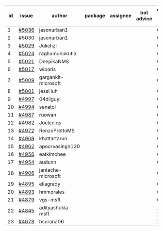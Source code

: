 | id | issue | author | package | assignee | bot advice | created date of issue | target release date | date from target |
| ------ | ------ | ------ | ------ | ------ | ------ | ------ | ------ | :-----: |
| 1 | [#5036](https://github.com/Azure/sdk-release-request/issues/5036) | jasonurban1 |  |  |  | 03-11 |  | 0 |
| 2 | [#5030](https://github.com/Azure/sdk-release-request/issues/5030) | jasonurban1 |  |  |  | 03-06 |  | 0 |
| 3 | [#5029](https://github.com/Azure/sdk-release-request/issues/5029) | Juliehzl |  |  |  | 03-05 |  | 0 |
| 4 | [#5024](https://github.com/Azure/sdk-release-request/issues/5024) | raghumunukutla |  |  |  | 03-04 |  | 0 |
| 5 | [#5021](https://github.com/Azure/sdk-release-request/issues/5021) | DeepikaNMS |  |  |  | 02-29 |  | 0 |
| 6 | [#5017](https://github.com/Azure/sdk-release-request/issues/5017) | wiboris |  |  |  | 02-29 |  | 0 |
| 7 | [#5009](https://github.com/Azure/sdk-release-request/issues/5009) | gargankit-microsoft |  |  |  | 02-28 |  | 0 |
| 8 | [#5001](https://github.com/Azure/sdk-release-request/issues/5001) | jessHuh |  |  |  | 02-27 |  | 0 |
| 9 | [#4997](https://github.com/Azure/sdk-release-request/issues/4997) | 04diiguyi |  |  |  | 02-27 |  | 0 |
| 10 | [#4994](https://github.com/Azure/sdk-release-request/issues/4994) | senatol |  |  |  | 02-27 |  | 0 |
| 11 | [#4987](https://github.com/Azure/sdk-release-request/issues/4987) | ruowan |  |  |  | 02-27 |  | 0 |
| 12 | [#4982](https://github.com/Azure/sdk-release-request/issues/4982) | Joeleniqs |  |  |  | 02-24 |  | 0 |
| 13 | [#4972](https://github.com/Azure/sdk-release-request/issues/4972) | RenzoPrettoMS |  |  |  | 02-21 |  | 0 |
| 14 | [#4969](https://github.com/Azure/sdk-release-request/issues/4969) | khattartarun |  |  |  | 02-20 |  | 0 |
| 15 | [#4962](https://github.com/Azure/sdk-release-request/issues/4962) | apoorvasingh130 |  |  |  | 02-19 |  | 0 |
| 16 | [#4956](https://github.com/Azure/sdk-release-request/issues/4956) | eatkimchee |  |  |  | 02-17 |  | 0 |
| 17 | [#4954](https://github.com/Azure/sdk-release-request/issues/4954) | audunn |  |  |  | 02-16 |  | 0 |
| 18 | [#4906](https://github.com/Azure/sdk-release-request/issues/4906) | jantache-microsoft |  |  |  | 01-22 |  | 0 |
| 19 | [#4895](https://github.com/Azure/sdk-release-request/issues/4895) | eliagrady |  |  |  | 01-18 |  | 0 |
| 20 | [#4893](https://github.com/Azure/sdk-release-request/issues/4893) | hmmorales |  |  |  | 01-16 |  | 0 |
| 21 | [#4879](https://github.com/Azure/sdk-release-request/issues/4879) | vgs-msft |  |  |  | 01-09 |  | 0 |
| 22 | [#4845](https://github.com/Azure/sdk-release-request/issues/4845) | adityashukla-msft |  |  |  | 12-20 |  | 0 |
| 23 | [#4678](https://github.com/Azure/sdk-release-request/issues/4678) | hsurana06 |  |  |  | 10-23 |  | 0 |
